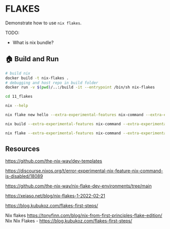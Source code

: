 # FLAKES

Demonstrate how to use `nix flakes`.  

TODO:

* What is nix bundle?  

## 🏠 Build and Run

```sh
# build nix
docker build -t nix-flakes .
# debugging and host repo in build folder
docker run -v $(pwd)/..:/build -it --entrypoint /bin/sh nix-flakes    
``` 

```bash
cd 11_flakes

nix --help

nix flake new hello --extra-experimental-features nix-command --extra-experimental-features flakes

nix build --extra-experimental-features nix-command --extra-experimental-features flakes

nix flake --extra-experimental-features nix-command --extra-experimental-features flakes
```

## Resources

https://github.com/the-nix-way/dev-templates

https://discourse.nixos.org/t/error-experimental-nix-feature-nix-command-is-disabled/18089

https://github.com/the-nix-way/nix-flake-dev-environments/tree/main

https://xeiaso.net/blog/nix-flakes-1-2022-02-21

https://blog.kubukoz.com/flakes-first-steps/

Nix flakes 
https://tonyfinn.com/blog/nix-from-first-principles-flake-edition/
Nix
Nix Flakes - https://blog.kubukoz.com/flakes-first-steps/